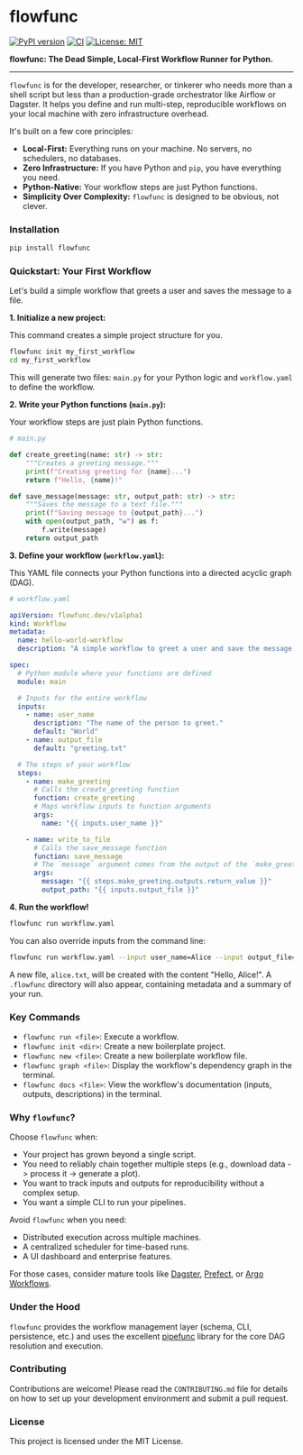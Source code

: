 # flowfunc

[![PyPI version](https://badge.fury.io/py/flowfunc.svg)](https://badge.fury.io/py/flowfunc)
[![CI](https://github.com/your-username/flowfunc/actions/workflows/ci.yaml/badge.svg)](https://github.com/your-username/flowfunc/actions/workflows/ci.yaml)
[![License: MIT](https://img.shields.io/badge/License-MIT-yellow.svg)](https://opensource.org/licenses/MIT)

**flowfunc: The Dead Simple, Local-First Workflow Runner for Python.**

---

`flowfunc` is for the developer, researcher, or tinkerer who needs more than a shell script but less than a production-grade orchestrator like Airflow or Dagster. It helps you define and run multi-step, reproducible workflows on your local machine with zero infrastructure overhead.

It's built on a few core principles:
* **Local-First:** Everything runs on your machine. No servers, no schedulers, no databases.
* **Zero Infrastructure:** If you have Python and `pip`, you have everything you need.
* **Python-Native:** Your workflow steps are just Python functions.
* **Simplicity Over Complexity:** `flowfunc` is designed to be obvious, not clever.

### Installation

```bash
pip install flowfunc
```

### Quickstart: Your First Workflow

Let's build a simple workflow that greets a user and saves the message to a file.

**1. Initialize a new project:**

This command creates a simple project structure for you.

```bash
flowfunc init my_first_workflow
cd my_first_workflow
```

This will generate two files: `main.py` for your Python logic and `workflow.yaml` to define the workflow.

**2. Write your Python functions (`main.py`):**

Your workflow steps are just plain Python functions.

```python
# main.py

def create_greeting(name: str) -> str:
    """Creates a greeting message."""
    print(f"Creating greeting for {name}...")
    return f"Hello, {name}!"

def save_message(message: str, output_path: str) -> str:
    """Saves the message to a text file."""
    print(f"Saving message to {output_path}...")
    with open(output_path, "w") as f:
        f.write(message)
    return output_path
```

**3. Define your workflow (`workflow.yaml`):**

This YAML file connects your Python functions into a directed acyclic graph (DAG).

```yaml
# workflow.yaml

apiVersion: flowfunc.dev/v1alpha1
kind: Workflow
metadata:
  name: hello-world-workflow
  description: "A simple workflow to greet a user and save the message."

spec:
  # Python module where your functions are defined
  module: main

  # Inputs for the entire workflow
  inputs:
    - name: user_name
      description: "The name of the person to greet."
      default: "World"
    - name: output_file
      default: "greeting.txt"

  # The steps of your workflow
  steps:
    - name: make_greeting
      # Calls the create_greeting function
      function: create_greeting
      # Maps workflow inputs to function arguments
      args:
        name: "{{ inputs.user_name }}"

    - name: write_to_file
      # Calls the save_message function
      function: save_message
      # The `message` argument comes from the output of the `make_greeting` step
      args:
        message: "{{ steps.make_greeting.outputs.return_value }}"
        output_path: "{{ inputs.output_file }}"
```

**4. Run the workflow!**

```bash
flowfunc run workflow.yaml
```

You can also override inputs from the command line:

```bash
flowfunc run workflow.yaml --input user_name=Alice --input output_file=alice.txt
```

A new file, `alice.txt`, will be created with the content "Hello, Alice!". A `.flowfunc` directory will also appear, containing metadata and a summary of your run.

### Key Commands

* `flowfunc run <file>`: Execute a workflow.
* `flowfunc init <dir>`: Create a new boilerplate project.
* `flowfunc new <file>`: Create a new boilerplate workflow file.
* `flowfunc graph <file>`: Display the workflow's dependency graph in the terminal.
* `flowfunc docs <file>`: View the workflow's documentation (inputs, outputs, descriptions) in the terminal.

### Why `flowfunc`?

Choose `flowfunc` when:
* Your project has grown beyond a single script.
* You need to reliably chain together multiple steps (e.g., download data -> process it -> generate a plot).
* You want to track inputs and outputs for reproducibility without a complex setup.
* You want a simple CLI to run your pipelines.

Avoid `flowfunc` when you need:
* Distributed execution across multiple machines.
* A centralized scheduler for time-based runs.
* A UI dashboard and enterprise features.

For those cases, consider mature tools like [Dagster](https://dagster.io/), [Prefect](https://www.prefect.io/), or [Argo Workflows](https://argoproj.github.io/argo-workflows/).

### Under the Hood

`flowfunc` provides the workflow management layer (schema, CLI, persistence, etc.) and uses the excellent [pipefunc](https://github.com/ML-Dev-Ops/pipefunc) library for the core DAG resolution and execution.

### Contributing

Contributions are welcome! Please read the `CONTRIBUTING.md` file for details on how to set up your development environment and submit a pull request.

### License

This project is licensed under the MIT License.